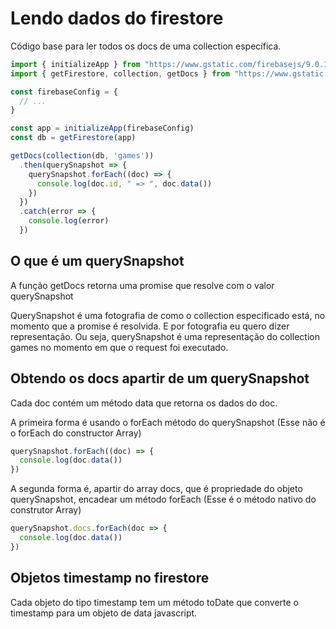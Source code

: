 # Lendo dados do firestore

Código base para ler todos os docs de uma collection específica.

```js
import { initializeApp } from "https://www.gstatic.com/firebasejs/9.0.1/firebase-app.js"
import { getFirestore, collection, getDocs } from "https://www.gstatic.com/firebasejs/9.0.1/firebase-firestore.js"

const firebaseConfig = {
  // ...
}

const app = initializeApp(firebaseConfig)
const db = getFirestore(app)

getDocs(collection(db, 'games'))
  .then(querySnapshot => {
    querySnapshot.forEach((doc) => {
      console.log(doc.id, " => ", doc.data())
    })
  })
  .catch(error => {
    console.log(error)
  })

```

## O que é um querySnapshot

A função getDocs retorna uma promise que resolve com o valor querySnapshot

QuerySnapshot é uma fotografia de como o collection especificado está, no momento
que a promise é resolvida. E por fotografia eu quero dizer representação.
Ou seja, querySnapshot é uma representação do collection games no momento em que o request
foi executado.

## Obtendo os docs apartir de um querySnapshot

Cada doc contém um método data que retorna os dados do doc.

A primeira forma é usando o forEach método do querySnapshot (Esse não é o forEach do constructor Array) 

```js
querySnapshot.forEach((doc) => {
  console.log(doc.data())
})
```

A segunda forma é, apartir do array docs, que é propriedade do objeto querySnapshot,
encadear um método forEach (Esse é o método nativo do construtor Array)

```js
querySnapshot.docs.forEach(doc => {
  console.log(doc.data())
})
```

## Objetos timestamp no firestore

Cada objeto do tipo timestamp tem um método toDate que converte o timestamp para um objeto
de data javascript.

